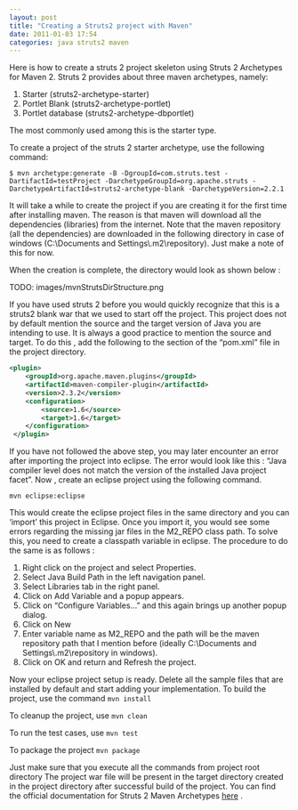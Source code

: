 ```yaml
---
layout: post
title: "Creating a Struts2 project with Maven"
date: 2011-01-03 17:54
categories: java struts2 maven
---
```


Here is how to create a struts 2 project skeleton using Struts 2 Archetypes for Maven 2.
Struts 2 provides about three maven archetypes, namely:

1. Starter (struts2-archetype-starter)
2. Portlet Blank (struts2-archetype-portlet)
3. Portlet database (struts2-archetype-dbportlet)

The most commonly used among this is the starter type.

To create a project of the struts 2 starter archetype, use the following command:

```
$ mvn archetype:generate -B -DgroupId=com.struts.test -DartifactId=testProject -DarchetypeGroupId=org.apache.struts -DarchetypeArtifactId=struts2-archetype-blank -DarchetypeVersion=2.2.1
```

It will take a while to create the project if you are creating it for the first time after installing maven. The reason is that maven will download all the dependencies (libraries) from the internet. Note that the maven repository (all the dependencies) are downloaded in the following directory in case of windows (C:\Documents and Settings\\.m2\repository). Just make a note of this for now.

When the creation is complete, the directory would look as shown below :

TODO: images/mvnStrutsDirStructure.png

If you have used struts 2 before you would quickly recognize that this is a struts2 blank war that we used to start off the project.
This project does not by default mention the source and the target version of Java you are intending to use. It is always a good practice to mention the source and target. To do this , add the following to the section of the “pom.xml” file in the project directory.

``` xml
<plugin>
    <groupId>org.apache.maven.plugins</groupId>
    <artifactId>maven-compiler-plugin</artifactId>
    <version>2.3.2</version>
    <configuration>
        <source>1.6</source>
        <target>1.6</target>
    </configuration>
 </plugin>
```

If you have not followed the above step, you may later encounter an error after importing the project into eclipse. The error would look like this : “Java compiler level does not match the version of the installed Java project facet”.
Now , create an eclipse project using the following command.

```
mvn eclipse:eclipse
```

This would create the eclipse project files in the same directory and you can ‘import’ this project in Eclipse.
Once you import it, you would see some errors regarding the missing jar files in the M2_REPO class path.
To solve this, you need to create a classpath variable in eclipse. The procedure to do the same is as follows :

1. Right click on the project and select Properties.
2. Select Java Build Path in the left navigation panel.
3. Select Libraries tab in the right panel.
4. Click on Add Variable and a popup appears.
5. Click on “Configure Variables…” and this again brings up another popup dialog.
6. Click on New
7. Enter variable name as M2_REPO and the path will be the maven repository path that I mention before (ideally C:\Documents and Settings\\.m2\repository in windows).
8. Click on OK and return and Refresh the project.

Now your eclipse project setup is ready. Delete all the sample files that are installed by default and start adding your implementation.
To build the project, use the command ```mvn install```

To cleanup the project, use ```mvn clean```

To run the test cases, use ```mvn test```

To package the project ```mvn package```

Just make sure that you execute all the commands from project root directory
The project war file will be present in the target directory created in the project directory after successful build of the project.
You can find the official documentation for Struts 2 Maven Archetypes [here](http://struts.apache.org/release/2.0.x/docs/struts-maven-archetypes.html) .
